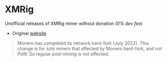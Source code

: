 # XMRig

Unofficial releases of XMRig miner without donation *(0% dev fee)*

- Original [website](https://github.com/xmrig/xmrig)

> Monero has completed its network hard-fork (July 2022). This change is for _solo_ miners that affected by Monero hard-fork, and not PoW. So regular _pool_ mining is not affected.
